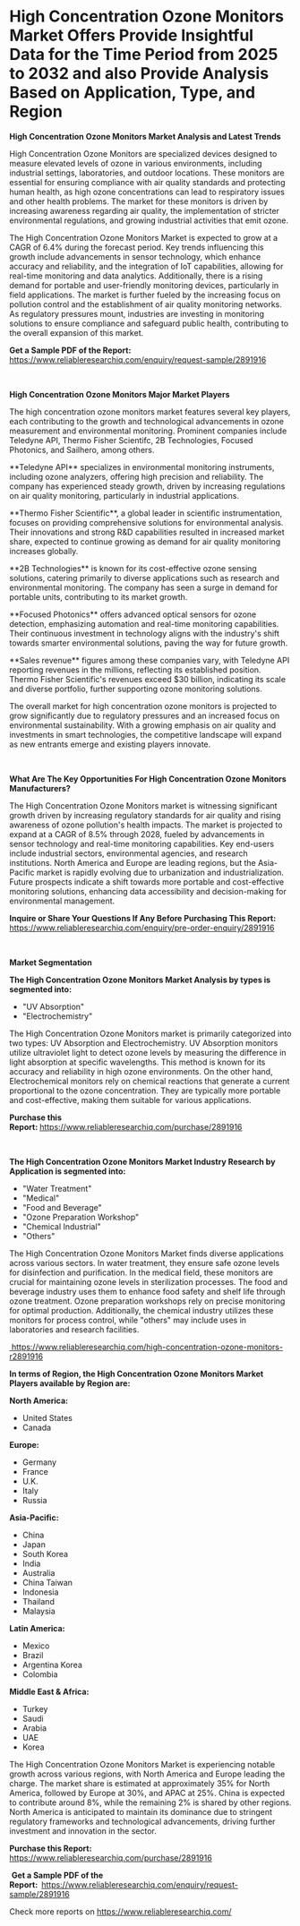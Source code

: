 <p><h1>High Concentration Ozone Monitors Market Offers Provide Insightful Data for the Time Period from 2025 to 2032 and also Provide Analysis Based on Application, Type, and Region</h1></p><p><strong>High Concentration Ozone Monitors Market Analysis and Latest Trends</strong></p>
<p><p>High Concentration Ozone Monitors are specialized devices designed to measure elevated levels of ozone in various environments, including industrial settings, laboratories, and outdoor locations. These monitors are essential for ensuring compliance with air quality standards and protecting human health, as high ozone concentrations can lead to respiratory issues and other health problems. The market for these monitors is driven by increasing awareness regarding air quality, the implementation of stricter environmental regulations, and growing industrial activities that emit ozone.</p><p>The High Concentration Ozone Monitors Market is expected to grow at a CAGR of 6.4% during the forecast period. Key trends influencing this growth include advancements in sensor technology, which enhance accuracy and reliability, and the integration of IoT capabilities, allowing for real-time monitoring and data analytics. Additionally, there is a rising demand for portable and user-friendly monitoring devices, particularly in field applications. The market is further fueled by the increasing focus on pollution control and the establishment of air quality monitoring networks. As regulatory pressures mount, industries are investing in monitoring solutions to ensure compliance and safeguard public health, contributing to the overall expansion of this market.</p></p>
<p><strong>Get a Sample PDF of the Report:&nbsp;</strong> <a href="https://www.reliableresearchiq.com/enquiry/request-sample/2891916?utm_campaign=2321&utm_medium=2&utm_source=Github&utm_content=ia&utm_term=14032025&utm_id=high-concentration-ozone-monitors">https://www.reliableresearchiq.com/enquiry/request-sample/2891916</a></p>
<p>&nbsp;</p>
<p><strong>High Concentration Ozone Monitors Major Market Players</strong></p>
<p><p>The high concentration ozone monitors market features several key players, each contributing to the growth and technological advancements in ozone measurement and environmental monitoring. Prominent companies include Teledyne API, Thermo Fisher Scientifc, 2B Technologies, Focused Photonics, and Sailhero, among others. </p><p>**Teledyne API** specializes in environmental monitoring instruments, including ozone analyzers, offering high precision and reliability. The company has experienced steady growth, driven by increasing regulations on air quality monitoring, particularly in industrial applications.</p><p>**Thermo Fisher Scientific**, a global leader in scientific instrumentation, focuses on providing comprehensive solutions for environmental analysis. Their innovations and strong R&D capabilities resulted in increased market share, expected to continue growing as demand for air quality monitoring increases globally.</p><p>**2B Technologies** is known for its cost-effective ozone sensing solutions, catering primarily to diverse applications such as research and environmental monitoring. The company has seen a surge in demand for portable units, contributing to its market growth.</p><p>**Focused Photonics** offers advanced optical sensors for ozone detection, emphasizing automation and real-time monitoring capabilities. Their continuous investment in technology aligns with the industry's shift towards smarter environmental solutions, paving the way for future growth.</p><p>**Sales revenue** figures among these companies vary, with Teledyne API reporting revenues in the millions, reflecting its established position. Thermo Fisher Scientific's revenues exceed $30 billion, indicating its scale and diverse portfolio, further supporting ozone monitoring solutions.</p><p>The overall market for high concentration ozone monitors is projected to grow significantly due to regulatory pressures and an increased focus on environmental sustainability. With a growing emphasis on air quality and investments in smart technologies, the competitive landscape will expand as new entrants emerge and existing players innovate.</p></p>
<p>&nbsp;</p>
<p><strong>What Are The Key Opportunities For High Concentration Ozone Monitors Manufacturers?</strong></p>
<p><p>The High Concentration Ozone Monitors market is witnessing significant growth driven by increasing regulatory standards for air quality and rising awareness of ozone pollution's health impacts. The market is projected to expand at a CAGR of 8.5% through 2028, fueled by advancements in sensor technology and real-time monitoring capabilities. Key end-users include industrial sectors, environmental agencies, and research institutions. North America and Europe are leading regions, but the Asia-Pacific market is rapidly evolving due to urbanization and industrialization. Future prospects indicate a shift towards more portable and cost-effective monitoring solutions, enhancing data accessibility and decision-making for environmental management.</p></p>
<p><strong>Inquire or Share Your Questions If Any Before Purchasing This Report:</strong> <a href="https://www.reliableresearchiq.com/enquiry/pre-order-enquiry/2891916?utm_campaign=2321&utm_medium=2&utm_source=Github&utm_content=ia&utm_term=14032025&utm_id=high-concentration-ozone-monitors">https://www.reliableresearchiq.com/enquiry/pre-order-enquiry/2891916</a></p>
<p>&nbsp;</p>
<p><strong>Market Segmentation</strong></p>
<p><strong>The High Concentration Ozone Monitors Market Analysis by types is segmented into:</strong></p>
<p><ul><li>"UV Absorption"</li><li>"Electrochemistry"</li></ul></p>
<p><p>The High Concentration Ozone Monitors market is primarily categorized into two types: UV Absorption and Electrochemistry. UV Absorption monitors utilize ultraviolet light to detect ozone levels by measuring the difference in light absorption at specific wavelengths. This method is known for its accuracy and reliability in high ozone environments. On the other hand, Electrochemical monitors rely on chemical reactions that generate a current proportional to the ozone concentration. They are typically more portable and cost-effective, making them suitable for various applications.</p></p>
<p><strong>Purchase this Report:&nbsp;</strong><a href="https://www.reliableresearchiq.com/purchase/2891916?utm_campaign=2321&utm_medium=2&utm_source=Github&utm_content=ia&utm_term=14032025&utm_id=high-concentration-ozone-monitors">https://www.reliableresearchiq.com/purchase/2891916</a></p>
<p>&nbsp;</p>
<p><strong>The High Concentration Ozone Monitors Market Industry Research by Application is segmented into:</strong></p>
<p><ul><li>"Water Treatment"</li><li>"Medical"</li><li>"Food and Beverage"</li><li>"Ozone Preparation Workshop"</li><li>"Chemical Industrial"</li><li>"Others"</li></ul></p>
<p><p>The High Concentration Ozone Monitors Market finds diverse applications across various sectors. In water treatment, they ensure safe ozone levels for disinfection and purification. In the medical field, these monitors are crucial for maintaining ozone levels in sterilization processes. The food and beverage industry uses them to enhance food safety and shelf life through ozone treatment. Ozone preparation workshops rely on precise monitoring for optimal production. Additionally, the chemical industry utilizes these monitors for process control, while "others" may include uses in laboratories and research facilities.</p></p>
<p><a href="https://www.reliableresearchiq.com/high-concentration-ozone-monitors-r2891916?utm_campaign=2321&utm_medium=2&utm_source=Github&utm_content=ia&utm_term=14032025&utm_id=high-concentration-ozone-monitors">&nbsp;https://www.reliableresearchiq.com/high-concentration-ozone-monitors-r2891916</a></p>
<p><strong>In terms of Region, the High Concentration Ozone Monitors Market Players available by Region are:</strong></p>
<p>
    <p> <strong> North America: </strong>
        <ul>
            <li>United States</li>
            <li>Canada</li>
        </ul>
        </p> 
    <p> <strong> Europe: </strong>
        <ul>
            <li>Germany</li>
            <li>France</li>
            <li>U.K.</li>
            <li>Italy</li>
            <li>Russia</li>
        </ul>
        </p> 
    <p> <strong> Asia-Pacific: </strong>
        <ul>
            <li>China</li>
            <li>Japan</li>
            <li>South Korea</li>
            <li>India</li>
            <li>Australia</li>
            <li>China Taiwan</li>
            <li>Indonesia</li>
            <li>Thailand</li>
            <li>Malaysia</li>
        </ul>
        </p> 
    <p> <strong> Latin America: </strong>
        <ul>
            <li>Mexico</li>
            <li>Brazil</li>
            <li>Argentina Korea</li>
            <li>Colombia</li>
        </ul>
        </p> 
    <p> <strong> Middle East & Africa: </strong>
        <ul>
            <li>Turkey</li>
            <li>Saudi</li>
            <li>Arabia</li>
            <li>UAE</li>
            <li>Korea</li>
        </ul>
    </p>
    </p>
<p><p>The High Concentration Ozone Monitors Market is experiencing notable growth across various regions, with North America and Europe leading the charge. The market share is estimated at approximately 35% for North America, followed by Europe at 30%, and APAC at 25%. China is expected to contribute around 8%, while the remaining 2% is shared by other regions. North America is anticipated to maintain its dominance due to stringent regulatory frameworks and technological advancements, driving further investment and innovation in the sector.</p></p>
<p><strong>Purchase this Report: </strong><a href="https://www.reliableresearchiq.com/purchase/2891916?utm_campaign=2321&utm_medium=2&utm_source=Github&utm_content=ia&utm_term=14032025&utm_id=high-concentration-ozone-monitors">https://www.reliableresearchiq.com/purchase/2891916</a></p>
<p>&nbsp;<strong>Get a Sample PDF of the Report:&nbsp;&nbsp;</strong><a href="https://www.reliableresearchiq.com/enquiry/request-sample/2891916?utm_campaign=2321&utm_medium=2&utm_source=Github&utm_content=ia&utm_term=14032025&utm_id=high-concentration-ozone-monitors">https://www.reliableresearchiq.com/enquiry/request-sample/2891916</a></p>
<p><strong></strong></p>
<p>Check more reports on <a href="https://www.reliableresearchiq.com/?utm_campaign=2321&utm_medium=2&utm_source=Github&utm_content=ia&utm_term=14032025&utm_id=high-concentration-ozone-monitors">https://www.reliableresearchiq.com/</a></p>